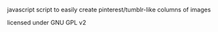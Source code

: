 javascript script to easily create pinterest/tumblr-like columns of images

licensed under GNU GPL v2
